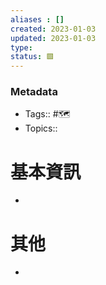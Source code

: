 ```yaml
---
aliases : []
created: 2023-01-03
updated: 2023-01-03
type: 
status: 🟩
---
```

### Metadata
- Tags:: #🗺️
- Topics:: 

# 基本資訊
- 
# 其他
- 